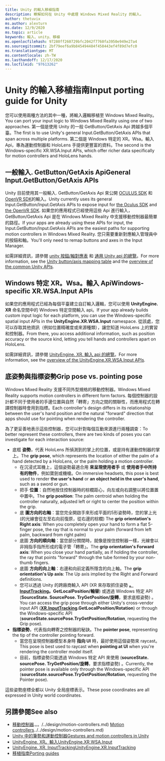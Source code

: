 ```yaml
---
title: Unity 的輸入移植指南
description: 瞭解如何在 Unity 中處理 Windows Mixed Reality 的輸入。
author: thetuvix
ms.author: alexturn
ms.date: 12/9/2020
ms.topic: article
keywords: 輸入、unity、移植
ms.openlocfilehash: 97280ff260729bfc2042f7760fa3950e949e27a4
ms.sourcegitcommit: 2bf79eef6a9b845494484f458443ef4f89d7efc0
ms.translationtype: MT
ms.contentlocale: zh-TW
ms.lasthandoff: 12/17/2020
ms.locfileid: "97613262"
---
```

# <a name="input-porting-guide-for-unity"></a><span data-ttu-id="7f7ae-104">Unity 的輸入移植指南</span><span class="sxs-lookup"><span data-stu-id="7f7ae-104">Input porting guide for Unity</span></span>

<span data-ttu-id="7f7ae-105">您可以使用兩種方法的其中一種，將輸入邏輯移植至 Windows Mixed Reality。</span><span class="sxs-lookup"><span data-stu-id="7f7ae-105">You can port your input logic to Windows Mixed Reality using one of two approaches.</span></span> <span data-ttu-id="7f7ae-106">第一個是使用 Unity 的一般 GetButton/GetAxis Api 跨越多個平臺。</span><span class="sxs-lookup"><span data-stu-id="7f7ae-106">The first is to use Unity's general Input.GetButton/GetAxis APIs that span across multiple platforms.</span></span> <span data-ttu-id="7f7ae-107">第二個是 Windows 特定的 XR。Wsa。輸入 Api，專為運動控制器和 HoloLens 手提供更豐富的資料。</span><span class="sxs-lookup"><span data-stu-id="7f7ae-107">The second is the Windows-specific XR.WSA.Input APIs, which offer richer data specifically for motion controllers and HoloLens hands.</span></span>

## <a name="general-inputgetbuttongetaxis-apis"></a><span data-ttu-id="7f7ae-108">一般輸入. GetButton/GetAxis Api</span><span class="sxs-lookup"><span data-stu-id="7f7ae-108">General Input.GetButton/GetAxis APIs</span></span>

<span data-ttu-id="7f7ae-109">Unity 目前使用其一般輸入. GetButton/GetAxis Api 來公開 [OCULUS SDK](https://docs.unity3d.com/Manual/OculusControllers.html) 和 [OpenVR SDK](https://docs.unity3d.com/Manual/OpenVRControllers.html)的輸入。</span><span class="sxs-lookup"><span data-stu-id="7f7ae-109">Unity currently uses its general Input.GetButton/Input.GetAxis APIs to expose input for [the Oculus SDK](https://docs.unity3d.com/Manual/OculusControllers.html) and [the OpenVR SDK](https://docs.unity3d.com/Manual/OpenVRControllers.html).</span></span> <span data-ttu-id="7f7ae-110">如果您的應用程式已經使用這些 Api 進行輸入，GetButton/GetAxis Api 是在 Windows Mixed Reality 中支援移動控制器最簡單的路徑。</span><span class="sxs-lookup"><span data-stu-id="7f7ae-110">If your apps are already using these APIs for input, the Input.GetButton/Input.GetAxis APIs are the easiest paths for supporting motion controllers in Windows Mixed Reality.</span></span> <span data-ttu-id="7f7ae-111">您只需要重新對應輸入管理員中的按鈕和軸。</span><span class="sxs-lookup"><span data-stu-id="7f7ae-111">You'll only need to remap buttons and axes in the Input Manager.</span></span>

<span data-ttu-id="7f7ae-112">如需詳細資訊，請參閱 [unity 按鈕/軸對應表](../unity/gestures-and-motion-controllers-in-unity.md#unity-buttonaxis-mapping-table) 和 [通用 Unity api 的總覽](../unity/gestures-and-motion-controllers-in-unity.md#common-unity-apis-inputgetbuttongetaxis)。</span><span class="sxs-lookup"><span data-stu-id="7f7ae-112">For more information, see the [Unity button/axis mapping table](../unity/gestures-and-motion-controllers-in-unity.md#unity-buttonaxis-mapping-table) and the [overview of the common Unity APIs](../unity/gestures-and-motion-controllers-in-unity.md#common-unity-apis-inputgetbuttongetaxis).</span></span>

## <a name="windows-specific-xrwsainput-apis"></a><span data-ttu-id="7f7ae-113">Windows 特定 XR。Wsa。輸入 Api</span><span class="sxs-lookup"><span data-stu-id="7f7ae-113">Windows-specific XR.WSA.Input APIs</span></span>

<span data-ttu-id="7f7ae-114">如果您的應用程式已經為每個平臺建立自訂輸入邏輯，您可以使用 **UnityEngine. XR** 命名空間中的 Windows 特定空間輸入 api。</span><span class="sxs-lookup"><span data-stu-id="7f7ae-114">If your app already builds custom input logic for each platform, you can use the Windows-specific spatial input APIs in the **UnityEngine.XR.WSA.Input** namespace.</span></span> <span data-ttu-id="7f7ae-115">從該處，您可以存取其他資訊（例如位置精確度或來源種類），讓您知道 HoloLens 上的實習和控制器。</span><span class="sxs-lookup"><span data-stu-id="7f7ae-115">From there, you access additional information, such as position accuracy or the source kind, letting you tell hands and controllers apart on HoloLens.</span></span>

<span data-ttu-id="7f7ae-116">如需詳細資訊，請參閱 [UnityEngine. XR. 輸入 api 的總覽](../unity/gestures-and-motion-controllers-in-unity.md#windows-specific-apis-xrwsainput)。</span><span class="sxs-lookup"><span data-stu-id="7f7ae-116">For more information, see the [overview of the UnityEngine.XR.WSA.Input APIs](../unity/gestures-and-motion-controllers-in-unity.md#windows-specific-apis-xrwsainput).</span></span>

## <a name="grip-pose-vs-pointing-pose"></a><span data-ttu-id="7f7ae-117">底姿勢與指標姿勢</span><span class="sxs-lookup"><span data-stu-id="7f7ae-117">Grip pose vs. pointing pose</span></span>

<span data-ttu-id="7f7ae-118">Windows Mixed Reality 支援不同外型規格的移動控制器。</span><span class="sxs-lookup"><span data-stu-id="7f7ae-118">Windows Mixed Reality supports motion controllers in different form factors.</span></span> <span data-ttu-id="7f7ae-119">每個控制器的設計都不同于使用者的手邊位置與自然「轉寄」方向之間的關聯性，而應用程式在轉譯控制器時會用到指標。</span><span class="sxs-lookup"><span data-stu-id="7f7ae-119">Each controller's design differs in its relationship between the user's hand position and the natural "forward" direction that apps should use for pointing when rendering the controller.</span></span>

<span data-ttu-id="7f7ae-120">為了更妥善地表示這些控制器，您可以針對每個互動來源進行兩種調查：</span><span class="sxs-lookup"><span data-stu-id="7f7ae-120">To better represent these controllers, there are two kinds of poses you can investigate for each interaction source:</span></span>

* <span data-ttu-id="7f7ae-121">底框 **姿勢**，代表 HoloLens 所偵測到的掌上的位置，或是持有運動控制器的掌上。</span><span class="sxs-lookup"><span data-stu-id="7f7ae-121">The **grip pose**, which represents the location of either the palm of a hand detected by a HoloLens, or the palm holding a motion controller.</span></span>
    * <span data-ttu-id="7f7ae-122">在沉浸式耳機上，這個姿勢最適合用 **來呈現使用者手** 或 **使用者手中所持有的物件**，例如寶劍或機槍。</span><span class="sxs-lookup"><span data-stu-id="7f7ae-122">On immersive headsets, this pose is best used to render **the user's hand** or **an object held in the user's hand**, such as a sword or gun.</span></span>
    * <span data-ttu-id="7f7ae-123">把手 **位置**：自然地按住控制器時的棕櫚距心，向左或向右調整以將位置置中置中。</span><span class="sxs-lookup"><span data-stu-id="7f7ae-123">The **grip position**: The palm centroid when holding the controller naturally, adjusted left or right to center the position within the grip.</span></span>
    * <span data-ttu-id="7f7ae-124">底 **圖方向的右軸**：當您完全開啟手來形成平面的5形姿勢時，您的掌上光 (的光線會從左至右向前復原，從右邊的棕櫚) </span><span class="sxs-lookup"><span data-stu-id="7f7ae-124">The **grip orientation's Right axis**: When you completely open your hand to form a flat 5-finger pose, the ray that is normal to your palm (forward from left palm, backward from right palm)</span></span>
    * <span data-ttu-id="7f7ae-125">底圖 **方向的順向軸**：當您部分關閉時，就像是按住控制器一樣，光線會以非拇指手指所形成的電子管「轉寄」。</span><span class="sxs-lookup"><span data-stu-id="7f7ae-125">The **grip orientation's Forward axis**: When you close your hand partially, as if holding the controller, the ray that points "forward" through the tube formed by your non-thumb fingers.</span></span>
    * <span data-ttu-id="7f7ae-126">底圖 **方向的向上軸**：右邊和向前定義所隱含的向上軸。</span><span class="sxs-lookup"><span data-stu-id="7f7ae-126">The **grip orientation's Up axis**: The Up axis implied by the Right and Forward definitions.</span></span>
    * <span data-ttu-id="7f7ae-127">您可以透過 Unity 的跨廠商輸入 API (XR 來存取抓住姿勢 **[。InputTracking](https://docs.unity3d.com/ScriptReference/XR.InputTracking.html)。GetLocalPosition/輪替**) 或透過 Windows 特定 API (**SourceState. SourcePose. TryGetPosition/旋轉**，要求底框姿勢) 。</span><span class="sxs-lookup"><span data-stu-id="7f7ae-127">You can access the grip pose through either Unity's cross-vendor input API (**[XR.InputTracking](https://docs.unity3d.com/ScriptReference/XR.InputTracking.html).GetLocalPosition/Rotation**) or through the Windows-specific API (**sourceState.sourcePose.TryGetPosition/Rotation**, requesting the Grip pose).</span></span>
* <span data-ttu-id="7f7ae-128">**指標姿勢**，代表指向轉寄之控制器的秘訣。</span><span class="sxs-lookup"><span data-stu-id="7f7ae-128">The **pointer pose**, representing the tip of the controller pointing forward.</span></span>
    * <span data-ttu-id="7f7ae-129">當您在呈現控制器模型本身時 **指向 UI** 時，最好使用這個姿勢來 raycast。</span><span class="sxs-lookup"><span data-stu-id="7f7ae-129">This pose is best used to raycast when **pointing at UI** when you're rendering the controller model itself.</span></span>
    * <span data-ttu-id="7f7ae-130">目前，指標姿勢只能透過 Windows 特定 API 來使用 (**sourceState. sourcePose. TryGetPosition/旋轉**，要求指標姿勢) 。</span><span class="sxs-lookup"><span data-stu-id="7f7ae-130">Currently, the pointer pose is available only through the Windows-specific API (**sourceState.sourcePose.TryGetPosition/Rotation**, requesting the Pointer pose).</span></span>

<span data-ttu-id="7f7ae-131">這些姿勢座標全都以 Unity 全局座標表示。</span><span class="sxs-lookup"><span data-stu-id="7f7ae-131">These pose coordinates are all expressed in Unity world coordinates.</span></span>

## <a name="see-also"></a><span data-ttu-id="7f7ae-132">另請參閱</span><span class="sxs-lookup"><span data-stu-id="7f7ae-132">See also</span></span>
* <span data-ttu-id="7f7ae-133">[移動控制器]().。。/../design/motion-controllers.md) </span><span class="sxs-lookup"><span data-stu-id="7f7ae-133">[Motion controllers]()../../design/motion-controllers.md)</span></span>
* [<span data-ttu-id="7f7ae-134">Unity 中的筆勢和運動控制器</span><span class="sxs-lookup"><span data-stu-id="7f7ae-134">Gestures and motion controllers in Unity</span></span>](../unity/gestures-and-motion-controllers-in-unity.md)
* [<span data-ttu-id="7f7ae-135">UnityEngine. XR。輸入</span><span class="sxs-lookup"><span data-stu-id="7f7ae-135">UnityEngine.XR.WSA.Input</span></span>](https://docs.unity3d.com/ScriptReference/XR.WSA.Input.InteractionManager.html)
* [<span data-ttu-id="7f7ae-136">UnityEngine. XR. InputTracking</span><span class="sxs-lookup"><span data-stu-id="7f7ae-136">UnityEngine.XR.InputTracking</span></span>](https://docs.unity3d.com/ScriptReference/XR.InputTracking.html)
* [<span data-ttu-id="7f7ae-137">移植指南</span><span class="sxs-lookup"><span data-stu-id="7f7ae-137">Porting guides</span></span>](porting-guides.md)
